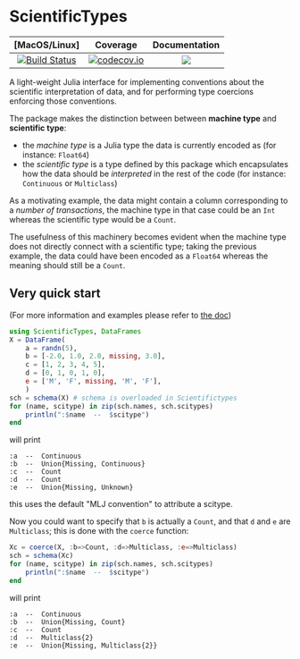 # ScientificTypes

| [MacOS/Linux] | Coverage | Documentation |
| :-----------: | :------: | :-----------: |
| [![Build Status](https://travis-ci.org/alan-turing-institute/ScientificTypes.jl.svg?branch=master)](https://travis-ci.org/alan-turing-institute/ScientificTypes.jl) | [![codecov.io](http://codecov.io/github/alan-turing-institute/ScientificTypes.jl/coverage.svg?branch=master)](http://codecov.io/github/alan-turing-institute/ScientificTypes.jl?branch=master) | [![](https://img.shields.io/badge/docs-stable-blue.svg)](https://alan-turing-institute.github.io/ScientificTypes.jl/dev) |

A light-weight Julia interface for implementing conventions about the scientific interpretation of data, and for performing type coercions enforcing those conventions.

The package makes the distinction between between **machine type** and **scientific type**:

* the _machine type_ is a Julia type the data is currently encoded as (for instance: `Float64`)
* the _scientific type_ is a type defined by this package which encapsulates how the data should be _interpreted_ in the rest of the code (for instance: `Continuous` or `Multiclass`)

As a motivating example, the data might contain a column corresponding to a _number of transactions_, the machine type in that case could be an `Int` whereas the scientific type would be a `Count`.

The usefulness of this machinery becomes evident when the machine type does not directly connect with a scientific type; taking the previous example, the data could have been encoded as a `Float64` whereas the meaning should still be a `Count`.

## Very quick start

(For more information and examples please refer to [the doc](https://alan-turing-institute.github.io/ScientificTypes.jl/dev))

```julia
using ScientificTypes, DataFrames
X = DataFrame(
    a = randn(5),
    b = [-2.0, 1.0, 2.0, missing, 3.0],
    c = [1, 2, 3, 4, 5],
    d = [0, 1, 0, 1, 0],
    e = ['M', 'F', missing, 'M', 'F'],
    )
sch = schema(X) # schema is overloaded in Scientifictypes
for (name, scitype) in zip(sch.names, sch.scitypes)
    println(":$name  --  $scitype")
end
```

will print

```
:a  --  Continuous
:b  --  Union{Missing, Continuous}
:c  --  Count
:d  --  Count
:e  --  Union{Missing, Unknown}
```

this uses the default "MLJ convention" to attribute a scitype.

Now you could want to specify that `b` is actually a `Count`, and that `d` and `e` are `Multiclass`; this is done with the `coerce` function:

```julia
Xc = coerce(X, :b=>Count, :d=>Multiclass, :e=>Multiclass)
sch = schema(Xc)
for (name, scitype) in zip(sch.names, sch.scitypes)
    println(":$name  --  $scitype")
end
```

will print

```
:a  --  Continuous
:b  --  Union{Missing, Count}
:c  --  Count
:d  --  Multiclass{2}
:e  --  Union{Missing, Multiclass{2}}
```

